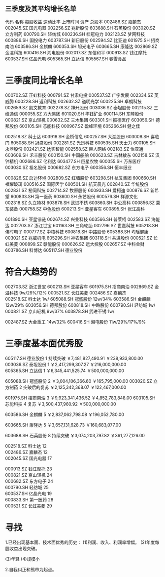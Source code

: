 
## 三季度及其平均增长名单
代码       名称      每股收益  速动比率  上市时间  资产 总股本 
002486.SZ	嘉麟杰
002045.SZ	国光电器
002256.SZ	兆新股份
603688.SH	石英股份
003020.SZ	立方制药
600790.SH	轻纺城
600236.SH	桂冠电力
002123.SZ	梦网科技
600886.SH	国投电力
603787.SH	新日股份
002594.SZ	比亚迪
601975.SH	招商南油
603586.SH	金麒麟
600353.SH	旭光电子
603665.SH	康隆达
002869.SZ	金溢科技
600416.SH	湘电股份
002017.SZ	东信和平
000913.SZ	钱江摩托
600537.SH	亿晶光电
605365.SH	立达信
605567.SH	春雪食品

# 三季度同比增长名单
000702.SZ	正虹科技
000791.SZ	甘肃电投
000537.SZ	广宇发展
002334.SZ	英威腾
600228.SH	返利科技
002632.SZ	道明光学
600225.SH	卓朗科技
002659.SZ	凯文教育
002278.SZ	神开股份
003036.SZ	泰坦股份
002115.SZ	三维通信
000055.SZ	方大集团
601020.SH	华钰矿业
600114.SH	东睦股份
000821.SZ	京山轻机
000632.SZ	三木集团
603301.SH	振德医疗
603056.SH	德邦股份
603105.SH	芯能科技
000967.SZ	盈峰环境
605266.SH	健之佳

002518.SZ	科士达
603918.SH	金桥信息
600257.SH	大湖股份
603008.SH	喜临门
605088.SH	冠盛股份
002281.SZ	光迅科技
600535.SH	天士力
600105.SH	永鼎股份
002421.SZ	达实智能
002558.SZ	巨人网络
002183.SZ	怡亚通
603609.SH	禾丰股份
600150.SH	中国船舶
000623.SZ	吉林敖东
002158.SZ	汉钟精机
002686.SZ	亿利达
603477.SH	巨星农牧
600055.SH	万东医疗
003030.SZ	祖名股份
000682.SZ	东方电子
600356.SH	恒丰纸业

000826.SZ	启迪环境
002809.SZ	红墙股份
603298.SH	杭叉集团
600660.SH	福耀玻璃
000516.SZ	国际医学
600501.SH	航天晨光
002840.SZ	华统股份
002831.SZ	裕同科技
002714.SZ	牧原股份
600933.SH	爱柯迪
000876.SZ	新希望
600833.SH	第一医药
603600.SH	永艺股份
600576.SH	祥源文化
002318.SZ	久立特材
603878.SH	武进不锈
603860.SH	中公高科
000856.SZ	冀东装备
000758.SZ	中色股份
600213.SH	亚星客车
600895.SH	张江高科

601890.SH	亚星锚链
002674.SZ	兴业科技
603566.SH	普莱柯
002583.SZ	海能达
002703.SZ	浙江世宝
601163.SH	三角轮胎
002796.SZ	世嘉科技
605218.SH	伟时电子
000777.SZ	中核科技
600818.SH	中路股份
605388.SH	均瑶健康
003021.SZ	兆威机电
605296.SH	神农集团
603118.SH	共进股份
000521.SZ	长虹美菱
000899.SZ	赣能股份
000626.SZ	远大控股
002657.SZ	中科金财
603786.SH	科博达
605117.SH	德业股份

# 符合大趋势的
002703.SZ	浙江世宝
600213.SH	亚星客车
601975.SH	招商南油
002869.SZ	金溢科技    9w/29%/12% 
000521.SZ	长虹美菱
002486.SZ	嘉麟杰      
002518.SZ	科士达      1w/
605088.SH	冠盛股份    12w/34%
603586.SH	金麒麟      12w/29%
603056.SH	德邦股份
600818.SH	中路股份
600790.SH	轻纺城      1w/
000821.SZ	京山轻机    9w/37%
603878.SH	武进不锈    1w/

002487.SZ	大金重工    14w/32%
600416.SH	湘电股份    11w/29%/17%/9%

# 三季度基本面优秀股
605117.SH  德业股份  1   持续突破      ￥7,481,827,490.91  ￥238,933,800.00 
003036.SZ  泰坦股份  1                 ￥2,417,299,307.27  ￥216,000,000.00    
605365.SH  立达信    1                 ￥6,345,441,525.74  ￥500,000,000.00 

605088.SH  冠盛股份  2                 ￥3,004,106,366.60  ￥165,795,000.00 
003020.SZ  立方制药  2   突破后的复苏  ￥2,125,342,368.07  ￥122,467,000.00 

601975.SH  招商南油  3                 ￥9,923,341,436.52  ￥4,852,783,848.00
603105.SH  芯能科技  4   复苏          ￥3,500,437,960.92  ￥500,000,000.00 

603586.SH  金麒麟    5                 ￥2,837,062,798.08  ￥196,052,780.00 

603665.SH  康隆达    5                 ￥3,657,131,628.73  ￥160,683,077.00

603688.SH  石英股份  8  持续突破       ￥3,074,203,797.82  ￥361,277,126.00 

002518.SZ  科士达    12    
002486.SZ  嘉麟杰    12     
002045.SZ  国光电器  17     

000913.SZ  钱江摩托  23     
000821.SZ  京山轻机  24     
000682.SZ  东方电子  24     
600790.SH  轻纺城    25      
600537.SH  亿晶光电  19    
600833.SH  第一医药  28   
000521.SZ  长虹美菱  29   

# 寻找
1.已经出现基本面、技术面优秀的历史：
  (1)利润、收入、利润率增幅。
  (2)年度每股收益出现突破。

  (3)年轻
  (4)规模小

2.自我纠正和熊市为起点。

